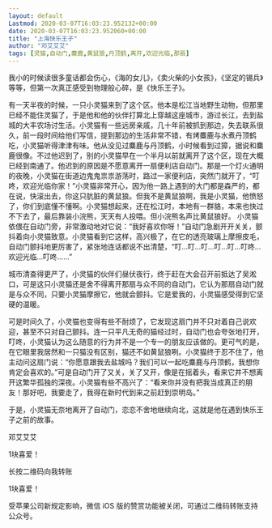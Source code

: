 ```yaml
---
layout: default
Lastmod: 2020-03-07T16:03:23.952132+00:00
date: 2020-03-07T16:03:23.952060+00:00
title: "上海快乐王子"
author: "邓艾艾艾"
tags: [灵猫,自动门,麋鹿,黄鼠狼,丹顶鹤,离开,欢迎光临,那扇]
---
```


我小的时候读很多童话都会伤心，《海的女儿》，《卖火柴的小女孩》，《坚定的锡兵》等等，但第一次真正感受到物理般心碎，是《快乐王子》。  

  

  

有一天半夜的时候，一只小灵猫来到了这个区。他本是松江当地野生动物，但那里已经不能住灵猫了，于是他和他的伙伴打算北上穿越这座城市，游过长江，去到盐城的大丰农场讨生活。小灵猫有一些远房亲戚，几十年前被抓到那边，失去联系很久，前一段时间给他们写信，提到那边的生活非常不错，有烤麋鹿与水煮丹顶鹤吃，小灵猫听得津津有味。他从没见过麋鹿与丹顶鹤，小时候看到过獐，据说和麋鹿很像。不过他迟到了，别的小灵猫早在一个半月以前就离开了这个区，现在大概已经到南通了。他迟到的原因是不愿意离开一扇便利店自动门。那是一个灯火通明的夜晚，小灵猫在街道边鬼鬼祟祟游荡时，路过一家便利店，突然门就开了，“叮咚，欢迎光临你家！”小灵猫非常开心，因为他一路上遇到的大门都是森严的，都在说，快滚出去，你这只肮脏的黄鼠狼。但我不是黄鼠狼啊，我是小灵猫，他愤怒了，你们到底懂不懂啊。小灵猫想起来，还在松江时，本地有一群貉，本来也快过不下去了，最后靠装小浣熊，天天有人投喂。但小浣熊名声比黄鼠狼好。 小灵猫依偎在自动门旁，非常激动地对它说：“我好喜欢你呀！”自动门急剧开开关关，颤抖着向小灵猫致意。小灵猫看到它这样，高兴极了，在它的透亮玻璃上摩擦皮毛，自动门颤抖地更厉害了，紧张地连话都说不出清楚，“叮…叮…叮…叮…叮…叮咚…欢迎光临…叮咚……”

城市清查得更严了，小灵猫的伙伴们昼伏夜行，终于赶在大会召开前抵达了吴淞口，可是这只小灵猫还是舍不得离开那扇与众不同的自动门，它认为那扇自动门就是与众不同，只要小灵猫摩擦它，他就会颤抖。它是爱我的，小灵猫感受得到它坚硬的温暖。

可是时间久了，小灵猫也变得有些不耐烦了，它发现这扇门并不只对着自己说欢迎，甚至不只对自己颤抖。连一只平凡无奇的猫经过时，自动门也会夸张地打开，叮咚，小灵猫认为这么随意的行为并不是一个专一的朋友应该做的。更可气的是，在它眼里我居然和一只猫没有区别，猫还不如黄鼠狼咧。小灵猫终于忍不住了，他主动问这扇门说：“你愿意跟我去盐城吗？我们可以一起吃麋鹿与丹顶鹤，我想你肯定会喜欢的。”可是自动门开了又关，关了又开，像是在摇着头，看来它并不想离开这繁华孤独的深夜。小灵猫有些不高兴了：“看来你并没有把我当成真正的朋友！那好吧，我要走了，我得在新时代到来之前赶到崇明岛。”

于是，小灵猫无奈地离开了自动门，恋恋不舍地继续向北，这就是他在遇到快乐王子之前的故事。

  

邓艾艾艾

1块喜爱！

长按二维码向我转账

1块喜爱！

受苹果公司新规定影响，微信 iOS 版的赞赏功能被关闭，可通过二维码转账支持公众号。

